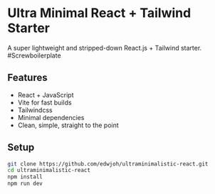 # Ultra Minimal React + Tailwind Starter

A super lightweight and stripped-down React.js + Tailwind starter. #Screwboilerplate

## Features

-   React + JavaScript
-   Vite for fast builds
-   Tailwindcss
-   Minimal dependencies
-   Clean, simple, straight to the point

## Setup

```bash
git clone https://github.com/edwjoh/ultraminimalistic-react.git
cd ultraminimalistic-react
npm install
npm run dev
```
